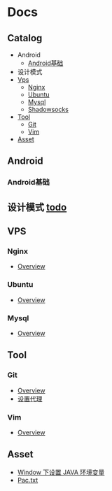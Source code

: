 # Docs

## Catalog

* Android
  * [Android基础](#Android基础)
* 设计模式  
* [Vps](#vps)
  * [Nginx](#nginx)
  * [Ubuntu](#ubuntu)
  * [Mysql](#mysql)
  * [Shadowsocks](https://github.com/itwangxiang/docs/wiki/VPS.Shadowsocks)
* [Tool](#tool)
  * [Git](#git)
  * [Vim](#vim)
* [Asset](#asset)
  
## Android

### Android基础

## 设计模式 [todo](https://github.com/itwangxiang/docs/issues/1)

## VPS

### Nginx

* [Overview](docs/vps/nginx.md)

### Ubuntu

* [Overview](docs/vps/ubuntu.md)

### Mysql

* [Overview](docs/vps/mysql.md)

## Tool

### Git

* [Overview](docs/tool/git.md)
* [设置代理](docs/tool/git-set-proxy.md)

### Vim

* [Overview](docs/tool/vim.md)

## Asset

* [Window 下设置 JAVA 环境变量](asset/set-jdk-env-variables.ps1)
* [Pac.txt](asset/pac.txt)
